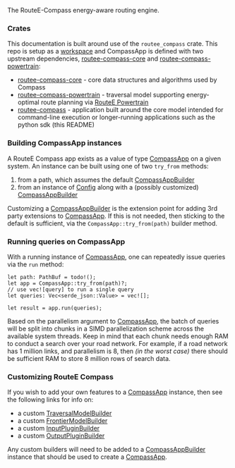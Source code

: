 The RouteE-Compass energy-aware routing engine.

### Crates

This documentation is built around use of the `routee_compass` crate.
This repo is setup as a [workspace](https://doc.rust-lang.org/book/ch14-03-cargo-workspaces.html) and CompassApp is defined with two upstream dependencies, [routee-compass-core] and [routee-compass-powertrain]:

* [routee-compass-core] - core data structures and algorithms used by Compass
* [routee-compass-powertrain] - traversal model supporting energy-optimal route planning via [RouteE Powertrain](https://github.com/nrel/routee-powertrain)
* [routee-compass] - application built around the core model intended for command-line execution or longer-running applications such as the python sdk (this README)

### Building CompassApp instances

A RouteE Compass app exists as a value of type [CompassApp] on a given system.
An instance can be built using one of two `try_from` methods:
  1. from a path, which assumes the default [CompassAppBuilder]
  2. from an instance of [Config](https://docs.rs/config/latest/config/) along with a (possibly customized) [CompassAppBuilder]

Customizing a [CompassAppBuilder] is the extension point for adding 3rd party extensions to [CompassApp].
If this is not needed, then sticking to the default is sufficient, via the `CompassApp::try_from(path)` builder method.

### Running queries on CompassApp

With a running instance of [CompassApp], one can repeatedly issue queries via the `run` method:

```ignore
let path: PathBuf = todo!();
let app = CompassApp::try_from(path)?;
// use vec![query] to run a single query
let queries: Vec<serde_json::Value> = vec![];

let result = app.run(queries);
```

Based on the parallelism argument to [CompassApp], the batch of queries will be split into chunks in a SIMD parallelization scheme across the available system threads. 
Keep in mind that each chunk needs enough RAM to conduct a search over your road network.
For example, if a road network has 1 million links, and parallelism is 8, then _(in the worst case)_ there should be sufficient RAM to store 8 million rows of search data.

### Customizing RouteE Compass

If you wish to add your own features to a [CompassApp] instance, then see the following links for info on:
  - a custom [TraversalModelBuilder]
  - a custom [FrontierModelBuilder]
  - a custom [InputPluginBuilder]
  - a custom [OutputPluginBuilder]

Any custom builders will need to be added to a [CompassAppBuilder] instance that should be used to create a [CompassApp].

[CompassApp]: crate::app::compass::routee_compass::CompassApp
[CompassAppBuilder]: crate::app::compass::config::routee_compass_builder::CompassAppBuilder
[TraversalModelBuilder]: routee_compass_core::app::compass::config::builders::TraversalModelBuilder
[FrontierModelBuilder]: crate::app::compass::config::builders::FrontierModelBuilder
[InputPluginBuilder]: crate::app::compass::config::builders::InputPluginBuilder
[OutputPluginBuilder]: crate::app::compass::config::builders::OutputPluginBuilder

[routee-compass-core]: routee_compass_core
[routee-compass-powertrain]: routee_compass_powertrain
[routee-compass]: self
